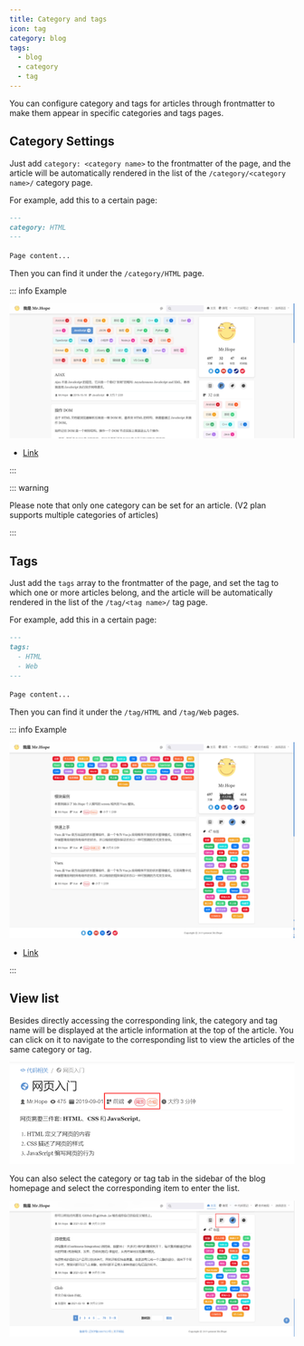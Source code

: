 ```yaml
---
title: Category and tags
icon: tag
category: blog
tags:
  - blog
  - category
  - tag
---
```


You can configure category and tags for articles through frontmatter to make them appear in specific categories and tags pages.

<!-- more -->

## Category Settings

Just add `category: <category name>` to the frontmatter of the page, and the article will be automatically rendered in the list of the `/category/<category name>/` category page.

For example, add this to a certain page:

```md
---
category: HTML
---

Page content...
```

Then you can find it under the `/category/HTML` page.

::: info Example

![Category](./assets/category.png)

- [Link](https://mrhope.site/category/JavaScript/)

:::

::: warning

Please note that only one category can be set for an article. (V2 plan supports multiple categories of articles)

:::

## Tags

Just add the `tags` array to the frontmatter of the page, and set the tag to which one or more articles belong, and the article will be automatically rendered in the list of the `/tag/<tag name>/` tag page.

For example, add this in a certain page:

```md
---
tags:
  - HTML
  - Web
---

Page content...
```

Then you can find it under the `/tag/HTML` and `/tag/Web` pages.

::: info Example

![Tag](./assets/tag.png)

- [Link](https://mrhope.site/tag/Vuex/)

:::

## View list

Besides directly accessing the corresponding link, the category and tag name will be displayed at the article information at the top of the article. You can click on it to navigate to the corresponding list to view the articles of the same category or tag.

![Article Information](./assets/info.png)

You can also select the category or tag tab in the sidebar of the blog homepage and select the corresponding item to enter the list.

![Sidebar Tab](./assets/sidebar.png)
